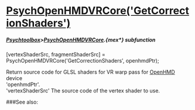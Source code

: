 # [PsychOpenHMDVRCore('GetCorrectionShaders')](PsychOpenHMDVRCore-GetCorrectionShaders) 
##### [Psychtoolbox](Psychtoolbox)>[PsychOpenHMDVRCore](PsychOpenHMDVRCore).{mex*} subfunction

[vertexShaderSrc, fragmentShaderSrc] = PsychOpenHMDVRCore('GetCorrectionShaders', openhmdPtr);

Return source code for GLSL shaders for VR warp pass for [OpenHMD](OpenHMD) device  
'openhmdPtr'.  
'vertexShaderSrc' The source code of the vertex shader to use.  
  


###See also:

